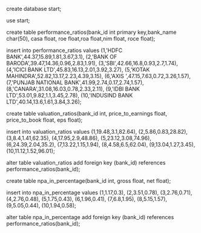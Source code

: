 
create database start;

use start;

create table performance_ratios(bank_id int primary key,bank_name char(50), casa float, roe float,roa float,nim float, roce float);

insert into performance_ratios values
    (1,'HDFC BANK',44.37,15.89,1.81,3.67,3.1),
    (2,'BANK OF BARODA',39.47,14.36,0.96,2.83,1.91),
    (3,'SBI',42.66,16.8,0.93,2.7,1.74),
    (4,'ICICI BANK LTD',45.83,16.13,2.01,3.92,3.27),
    (5,'KOTAK MAHINDRA',52.82,13.17,2.23,4.39,3.15),
    (6,'AXIS ',47.15,7.63,0.72,3.26,1.57),
    (7,'PUNJAB NATIONAL BANK',41.99,2.74,0.17,2.74,1.57),
    (8,'CANARA',31.08,16.03,0.78,2.33,2.11),
    (9,'IDBI BANK LTD',53.01,9.82,1.1,3.45,2.78),
    (10,'INDUSIND BANK LTD',40.14,13.6,1.61,3.84,3.26);

create table valuation_ratios(bank_id int, price_to_earnings float, price_to_book float, eps float);

insert into valuation_ratios values
    (1,19.48,3.1,82.64),
    (2,5.86,0.83,28.82),
    (3,8.4,1.41,62.35),
    (4,17.95,2.9,48.86),
    (5,23.12,3.08,74.96),
    (6,24.39,2.04,35.2),
    (7,13.22,1.15,1.94),
    (8,4.58,6.5,62.04),
    (9,13.04,1.27,3.45),
    (10,11.12,1.52,96.01);
    
 alter table valuation_ratios
 add foreign key (bank_id)
 references performance_ratios(bank_id);
    
create table  npa_in_percentage(bank_id int, gross float, net float);

 insert into  npa_in_percentage values
    (1,1.17,0.3),
    (2,3.51,0.78),
    (3,2.76,0.71),
    (4,2.76,0.48),
    (5,1.75,0.43),
    (6,1.96,0.41),
    (7,6.8,1.95),
    (8,5.15,1.57),
    (9,5.05,0.44),
    (10,1.94,0.58);

alter table npa_in_percentage
add foreign key (bank_id)
references performance_ratios(bank_id);



